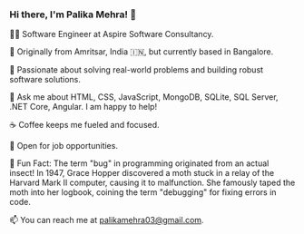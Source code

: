 ### Hi there, I'm Palika Mehra! 👋

👩‍💻 Software Engineer at Aspire Software Consultancy.

🌱 Originally from Amritsar, India 🇮🇳, but currently based in Bangalore.

💼 Passionate about solving real-world problems and building robust software solutions.

💬 Ask me about HTML, CSS, JavaScript, MongoDB, SQLite, SQL Server, .NET Core, Angular. I am happy to help!

☕️ Coffee keeps me fueled and focused.

🔎 Open for job opportunities.

🎉 Fun Fact: The term "bug" in programming originated from an actual insect! In 1947, Grace Hopper discovered a moth stuck in a relay of the Harvard Mark II computer, causing it to malfunction. 
She famously taped the moth into her logbook, coining the term "debugging" for fixing errors in code.

📫 You can reach me at palikamehra03@gmail.com.
